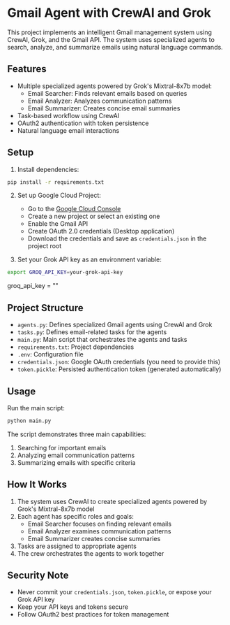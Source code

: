 # Gmail Agent with CrewAI and Grok

This project implements an intelligent Gmail management system using CrewAI, Grok, and the Gmail API. The system uses specialized agents to search, analyze, and summarize emails using natural language commands.

## Features

- Multiple specialized agents powered by Grok's Mixtral-8x7b model:
  - Email Searcher: Finds relevant emails based on queries
  - Email Analyzer: Analyzes communication patterns
  - Email Summarizer: Creates concise email summaries
- Task-based workflow using CrewAI
- OAuth2 authentication with token persistence
- Natural language email interactions

## Setup

1. Install dependencies:
```bash
pip install -r requirements.txt
```

2. Set up Google Cloud Project:
   - Go to the [Google Cloud Console](https://console.cloud.google.com)
   - Create a new project or select an existing one
   - Enable the Gmail API
   - Create OAuth 2.0 credentials (Desktop application)
   - Download the credentials and save as `credentials.json` in the project root

3. Set your Grok API key as an environment variable:
```bash
export GROQ_API_KEY=your-grok-api-key
```

groq_api_key = ""
## Project Structure

- `agents.py`: Defines specialized Gmail agents using CrewAI and Grok
- `tasks.py`: Defines email-related tasks for the agents
- `main.py`: Main script that orchestrates the agents and tasks
- `requirements.txt`: Project dependencies
- `.env`: Configuration file
- `credentials.json`: Google OAuth credentials (you need to provide this)
- `token.pickle`: Persisted authentication token (generated automatically)

## Usage

Run the main script:
```bash
python main.py
```

The script demonstrates three main capabilities:
1. Searching for important emails
2. Analyzing email communication patterns
3. Summarizing emails with specific criteria

## How It Works

1. The system uses CrewAI to create specialized agents powered by Grok's Mixtral-8x7b model
2. Each agent has specific roles and goals:
   - Email Searcher focuses on finding relevant emails
   - Email Analyzer examines communication patterns
   - Email Summarizer creates concise summaries
3. Tasks are assigned to appropriate agents
4. The crew orchestrates the agents to work together

## Security Note

- Never commit your `credentials.json`, `token.pickle`, or expose your Grok API key
- Keep your API keys and tokens secure
- Follow OAuth2 best practices for token management 